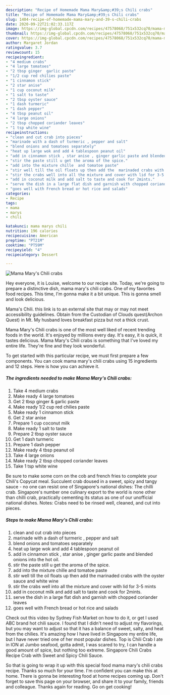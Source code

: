 ```yaml
---
description: "Recipe of Homemade Mama Mary&amp;#39;s Chili crabs"
title: "Recipe of Homemade Mama Mary&amp;#39;s Chili crabs"
slug: 1404-recipe-of-homemade-mama-mary-and-39-s-chili-crabs
date: 2020-09-22T21:02:33.117Z
image: https://img-global.cpcdn.com/recipes/47578068/751x532cq70/mama-marys-chili-crabs-recipe-main-photo.jpg
thumbnail: https://img-global.cpcdn.com/recipes/47578068/751x532cq70/mama-marys-chili-crabs-recipe-main-photo.jpg
cover: https://img-global.cpcdn.com/recipes/47578068/751x532cq70/mama-marys-chili-crabs-recipe-main-photo.jpg
author: Margaret Jordan
ratingvalue: 3.7
reviewcount: 15
recipeingredient:
- "4 medium crabs"
- "4 large tomatoes"
- "2 tbsp ginger  garlic paste"
- "1/2 cup red chilies paste"
- "1 cinnamon stick"
- "2 star anise"
- "1 cup coconut milk"
- "1 salt to taste"
- "2 tbsp oyster sauce"
- "1 dash turmeric"
- "1 dash pepper"
- "4 tbsp peanut oil"
- "4 large onions"
- "2 tbsp chopped coriander leaves"
- "1 tsp white wine"
recipeinstructions:
- "clean and cut crab into pieces"
- "marinade with a dash of turmeric , pepper and salt"
- "blend onions and tomatoes separately"
- "heat up large wok and add 4 tablespoon peanut oil"
- "add in cinnamon stick , star anise , ginger garlic paste and blended onions into the hot oil."
- "stir the paste still u get the aroma of the spice."
- "add into the mixture chille  and tomatoe paste"
- "stir well till the oil floats up then add the  marinaded crabs with the oyster sauce and  white wine"
- "stir the crabs well into all the mixture and cover with lid for 3-5 mints"
- "add in coconut milk and add salt to taste and cook for 2mints."
- "serve the dish in a large flat dish and garnish with chopped coriander leaves"
- "goes well with French bread or hot rice and salads"
categories:
- Recipe
tags:
- mama
- marys
- chili

katakunci: mama marys chili 
nutrition: 196 calories
recipecuisine: American
preptime: "PT21M"
cooktime: "PT59M"
recipeyield: "4"
recipecategory: Dessert

---
```



![Mama Mary&#39;s Chili crabs](https://img-global.cpcdn.com/recipes/47578068/751x532cq70/mama-marys-chili-crabs-recipe-main-photo.jpg)

Hey everyone, it is Louise, welcome to our recipe site. Today, we're going to prepare a distinctive dish, mama mary&#39;s chili crabs. One of my favorites food recipes. This time, I'm gonna make it a bit unique. This is gonna smell and look delicious.

Mama&#39;s Chili. this link is to an external site that may or may not meet accessibility guidelines. Obtain from the Custodian of Clouds quest(Archon Quest) in Mt. My husband loves breakfast pizza but not a thick crust.

Mama Mary&#39;s Chili crabs is one of the most well liked of recent trending foods in the world. It's enjoyed by millions every day. It's easy, it is quick, it tastes delicious. Mama Mary&#39;s Chili crabs is something that I've loved my entire life. They're fine and they look wonderful.


To get started with this particular recipe, we must first prepare a few components. You can cook mama mary&#39;s chili crabs using 15 ingredients and 12 steps. Here is how you can achieve it.

<!--inarticleads1-->

##### The ingredients needed to make Mama Mary&#39;s Chili crabs:

1. Take 4 medium crabs
1. Make ready 4 large tomatoes
1. Get 2 tbsp ginger &amp; garlic paste
1. Make ready 1/2 cup red chilies paste
1. Make ready 1 cinnamon stick
1. Get 2 star anise
1. Prepare 1 cup coconut milk
1. Make ready 1 salt to taste
1. Prepare 2 tbsp oyster sauce
1. Get 1 dash turmeric
1. Prepare 1 dash pepper
1. Make ready 4 tbsp peanut oil
1. Take 4 large onions
1. Make ready 2 tbsp chopped coriander leaves
1. Take 1 tsp white wine


Be sure to make some corn on the cob and french fries to complete your Chili&#39;s Copycat meal. Succulent crab doused in a sweet, spicy and tangy sauce - no one can resist one of Singapore&#39;s national dishes: The chilli crab. Singapore&#39;s number one culinary export to the world is none other than chilli crab, practically cementing its status as one of our unofficial national dishes. Notes: Crabs need to be rinsed well, cleaned, and cut into pieces. 

<!--inarticleads2-->

##### Steps to make Mama Mary&#39;s Chili crabs:

1. clean and cut crab into pieces
1. marinade with a dash of turmeric , pepper and salt
1. blend onions and tomatoes separately
1. heat up large wok and add 4 tablespoon peanut oil
1. add in cinnamon stick , star anise , ginger garlic paste and blended onions into the hot oil.
1. stir the paste still u get the aroma of the spice.
1. add into the mixture chille  and tomatoe paste
1. stir well till the oil floats up then add the  marinaded crabs with the oyster sauce and  white wine
1. stir the crabs well into all the mixture and cover with lid for 3-5 mints
1. add in coconut milk and add salt to taste and cook for 2mints.
1. serve the dish in a large flat dish and garnish with chopped coriander leaves
1. goes well with French bread or hot rice and salads


Check out this video by Sydney Fish Market on how to do it, or get I used ABC brand hot chili sauce. I found that I didn&#39;t need to adjust my flavorings, but you may want to adjust so that it has a balance of sweet, salty, and heat from the chilies. It&#39;s amazing how I have lived in Singapore my entire life, but I have never tried one of her most popular dishes. Top is Chili Crab I ate in ION at Jumbo seafood, gotta admit, I was scared to try, I can handle a good amount of spice, but nothing too extreme. Singapore Chili Crabs Recipe Crab with Sweet and Spicy Chili Sauce. 

So that is going to wrap it up with this special food mama mary&#39;s chili crabs recipe. Thanks so much for your time. I'm confident you can make this at home. There is gonna be interesting food at home recipes coming up. Don't forget to save this page on your browser, and share it to your family, friends and colleague. Thanks again for reading. Go on get cooking!
